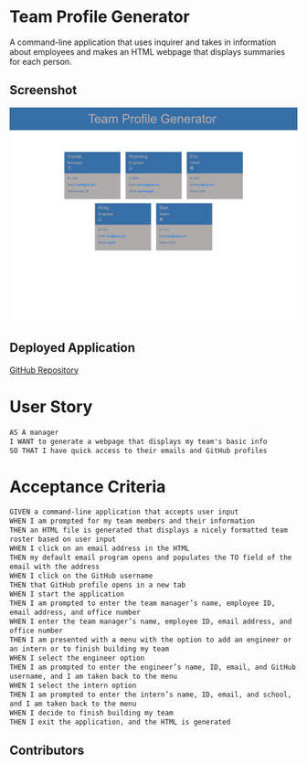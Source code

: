 # Team Profile Generator
A command-line application that uses inquirer and takes in information about employees and makes an HTML webpage that displays summaries for each person. 

## Screenshot
![Preview](./assets/image/screencapture-file-Users-emilypozzi-Desktop-coding-bootcamp-team-profile-generator-dist-index-html-2021-07-21-00_54_28.png)

## Deployed Application
[GitHub Repository](https://emilyepozzi.github.io/team-profile-generator/)

# User Story
```
AS A manager
I WANT to generate a webpage that displays my team's basic info
SO THAT I have quick access to their emails and GitHub profiles
```

# Acceptance Criteria
```
GIVEN a command-line application that accepts user input
WHEN I am prompted for my team members and their information
THEN an HTML file is generated that displays a nicely formatted team roster based on user input
WHEN I click on an email address in the HTML
THEN my default email program opens and populates the TO field of the email with the address
WHEN I click on the GitHub username
THEN that GitHub profile opens in a new tab
WHEN I start the application
THEN I am prompted to enter the team manager’s name, employee ID, email address, and office number
WHEN I enter the team manager’s name, employee ID, email address, and office number
THEN I am presented with a menu with the option to add an engineer or an intern or to finish building my team
WHEN I select the engineer option
THEN I am prompted to enter the engineer’s name, ID, email, and GitHub username, and I am taken back to the menu
WHEN I select the intern option
THEN I am prompted to enter the intern’s name, ID, email, and school, and I am taken back to the menu
WHEN I decide to finish building my team
THEN I exit the application, and the HTML is generated
```

## Contributors
